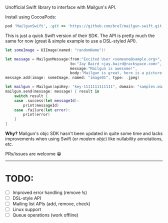 Unofficial Swift library to interface with Mailgun's API.

Install using CocoaPods:

```ruby
pod 'MailgunSwift', :git => 'https://github.com/bre7/mailgun-swift.git', :branch => 'master'
```


This is just a quick Swift version of their SDK. The API is pretty much the same for now (great & simple example to use a DSL-styled API).

```swift
let someImage = UIImage(named: "randomName")!

let message = MailgunMessage(from:"Excited User <someone@sample.org>",
                             to:"Jay Baird <jay.baird@rackspace.com>",
                             message:"Mailgun is awesome!",
                             body:"Mailgun is great, here is a picture of a cat.")
message.add(image: someImage, named: "image01", type: .jpeg)

let mailgun = Mailgun(apiKey: "key-1111111111111", domain: "samples.mailgun.org")
mailgun.send(message: message) { result in
    switch result {
    case .success(let messageId):
        print(messageId)
    case .failure(let error):
        print(error)
    }
}
```

**Why?** Mailgun's objc SDK hasn't been updated in quite some time and lacks improvements when using Swift (or *modern objc*) like nullability annotations, etc.


PRs/issues are welcome 😁

---

TODO:
===

- [ ] Improved error handling (remove !s)
- [ ] DSL-style API
- [ ] Mailing list APIs (add, remove, check) 
- [ ] Linux support
- [ ] Queue operations (work offline)
